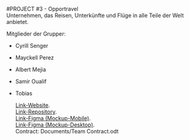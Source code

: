 #PROJECT #3 - Opportravel  
Unternehmen, das Reisen, Unterkünfte und Flüge in alle Teile der Welt anbietet.

Mitglieder der Grupper:

- Cyrill Senger
- Mayckell Perez
- Albert Mejia
- Samir Oualif
- Tobias

  [Link-Website](https://mayckellp.github.io/Project-Start-up/).  
  [Link-Repository](https://github.com/MayckellP/Project-Start-up).  
  [Link-Figma (Mockup-Mobile)](https://www.figma.com/file/pLMeZI5LfBw9Qiln0KA72a/Mobile-Team-Projekt?node-id=0%3A1&t=GxuKW0M7M2Qztlus-0).  
   [Link-Figma (Mockup-Desktop)](https://www.figma.com/file/TIhv0CDpC6QvdZDb9vrWXK/Untitled?node-id=17%3A2&t=8alYU4HIb9SFXr7F-0).  
  Contract: Documents/Team Contract.odt
